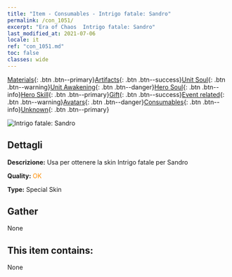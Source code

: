 ```yaml
---
title: "Item - Consumables - Intrigo fatale: Sandro"
permalink: /con_1051/
excerpt: "Era of Chaos  Intrigo fatale: Sandro"
last_modified_at: 2021-07-06
locale: it
ref: "con_1051.md"
toc: false
classes: wide
---
```

 [Materials](/ItemsIT/){: .btn .btn--primary}[Artifacts](/ItemsIT/Artifacts/){: .btn .btn--success}[Unit Soul](/ItemsIT/UnitSoul/){: .btn .btn--warning}[Unit Awakening](/ItemsIT/UnitAwakening/){: .btn .btn--danger}[Hero Soul](/ItemsIT/HeroSoul/){: .btn .btn--info}[Hero Skill](/ItemsIT/HeroSkill/){: .btn .btn--primary}[Gift](/ItemsIT/Gift/){: .btn .btn--success}[Event related](/ItemsIT/Events/){: .btn .btn--warning}[Avatars](/ItemsIT/Avatars/){: .btn .btn--danger}[Consumables](/ItemsIT/Consumables/){: .btn .btn--info}[Unknown](/ItemsIT/Unknown/){: .btn .btn--primary}

 ![Intrigo fatale: Sandro](/images/h/h_Sandro4.jpg)

## Dettagli
 **Descrizione:** Usa per ottenere la skin Intrigo fatale per Sandro

 **Quality:** <span style="color: #FF8C00">OK</span>

 **Type:** Special Skin

## Gather

  None

## This item contains:

  None

